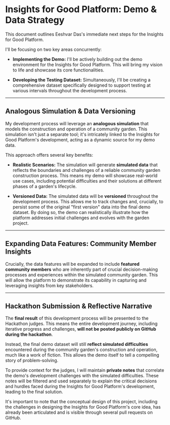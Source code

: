 # Insights for Good Platform: Demo & Data Strategy

This document outlines Eeshvar Das's immediate next steps for the Insights for Good Platform.

I'll be focusing on two key areas concurrently:

* **Implementing the Demo:** I'll be actively building out the demo environment for the Insights for Good Platform. This will bring my vision to life and showcase its core functionalities.

* **Developing the Testing Dataset:** Simultaneously, I'll be creating a comprehensive dataset specifically designed to support testing at various intervals throughout the development process.

---

## Analogous Simulation & Data Versioning

My development process will leverage an **analogous simulation** that models the construction and operation of a community garden. This simulation isn't just a separate tool; it's intricately linked to the Insights for Good Platform's development, acting as a dynamic source for my demo data.

This approach offers several key benefits:

* **Realistic Scenarios:** The simulation will generate **simulated data** that reflects the boundaries and challenges of a reliable community garden construction process. This means my demo will showcase real-world use cases, including potential difficulties and their solutions at different phases of a garden's lifecycle.

* **Versioned Data:** The simulated data will be **versioned** throughout the development process. This allows me to track changes and, crucially, to persist some of the original "first version" data into the final demo dataset. By doing so, the demo can realistically illustrate how the platform addresses initial challenges and evolves with the garden project.

---

## Expanding Data Features: Community Member Insights

Crucially, the data features will be expanded to include **featured community members** who are inherently part of crucial decision-making processes and experiences within the simulated community garden. This will allow the platform to demonstrate its capability in capturing and leveraging insights from key stakeholders.

---

## Hackathon Submission & Reflective Narrative

The **final result** of this development process will be presented to the Hackathon judges. This means the entire development journey, including iterative progress and challenges, **will not be posted publicly on GitHub during the hackathon**.

Instead, the final demo dataset will still **reflect simulated difficulties** encountered during the community garden's construction and operation, much like a work of fiction. This allows the demo itself to tell a compelling story of problem-solving.

To provide context for the judges, I will maintain **private notes** that correlate the demo's development challenges with the simulated difficulties. These notes will be filtered and used separately to explain the critical decisions and hurdles faced during the Insights for Good Platform's development, leading to the final solution.

It's important to note that the conceptual design of this project, including the challenges in designing the Insights for Good Platform's core idea, has already been articulated and is visible through several pull requests on GitHub.
